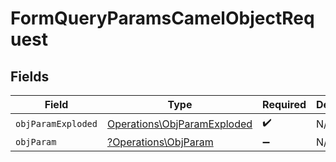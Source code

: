 # FormQueryParamsCamelObjectRequest


## Fields

| Field                                                                      | Type                                                                       | Required                                                                   | Description                                                                |
| -------------------------------------------------------------------------- | -------------------------------------------------------------------------- | -------------------------------------------------------------------------- | -------------------------------------------------------------------------- |
| `objParamExploded`                                                         | [Operations\ObjParamExploded](../../Models/Operations/ObjParamExploded.md) | :heavy_check_mark:                                                         | N/A                                                                        |
| `objParam`                                                                 | [?Operations\ObjParam](../../Models/Operations/ObjParam.md)                | :heavy_minus_sign:                                                         | N/A                                                                        |